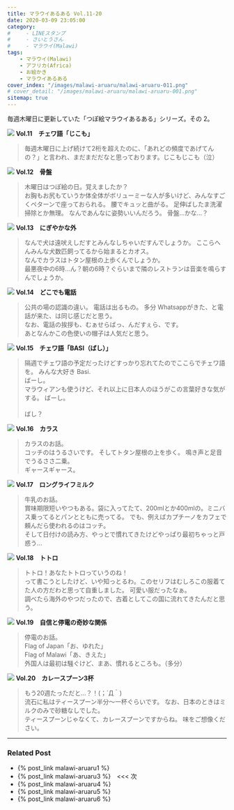 ```yaml
---
title: マラウイあるある Vol.11-20
date: 2020-03-09 23:05:00
category:
#     - LINEスタンプ
#     - さいとうさん
#     - マラウイ(Malawi)
tags:
    - マラウイ(Malawi)
    - アフリカ(Africa)
    - お絵かき
    - マラウイあるある
cover_index: "/images/malawi-aruaru/malawi-aruaru-011.png"
# cover_detail: "/images/malawi-aruaru/malawi-aruaru-001.png"
sitemap: true
---
```


毎週木曜日に更新していた「つぽ絵マラウイあるある」シリーズ。その 2。

<div class="tiles">
    <article><span class="post-image"><img src="/images/malawi-aruaru/malawi-aruaru-011.png"></span>
    <strong>Vol.11　チェワ語「じこも」</strong>
    <blockquote>
    毎週木曜日に上げ続けて2桁を超えたのに、「あれどの頻度であげてんの？」と言われ、まだまだだなと思っております。じこもじこも（泣）
    </blockquote></article>
    <article><span class="post-image"><img src="/images/malawi-aruaru/malawi-aruaru-012.png"></span>
    <strong>Vol.12　骨盤</strong>
    <blockquote>
    木曜日はつぽ絵の日。覚えましたか？<br/>
    お胸もお尻もていうか体全体がボリューミーな人が多いけど、みんなすごくペターンで座っておられる。
    腰でキュッと曲がる。
    足伸ばしたま洗濯掃除とか無理。
    なんであんなに姿勢いいんだろう。
    骨盤…かな…？
    </blockquote></article>
    <article><span class="post-image"><img src="/images/malawi-aruaru/malawi-aruaru-013.png"></span>
    <strong>Vol.13　にぎやかな外</strong>
    <blockquote>
    なんで犬は遠吠えしだすとみんなしちゃいだすんでしょうか。
    ここらへんみんな犬数匹飼ってるから始まるとカオス。<br/>
    なんでカラスはトタン屋根の上歩くんでしょうか。<br/>
    最悪夜中の6時…ん？朝の6時？ぐらいまで隣のレストランは音楽を鳴らすんでしょうか。
    </blockquote></article>
    <article><span class="post-image"><img src="/images/malawi-aruaru/malawi-aruaru-014.png"></span>
    <strong>Vol.14　どこでも電話</strong>
    <blockquote>
    公共の場の認識の違い。
    電話は出るもの。
    多分 Whatsappがきた、と電話が来た、は同じ感じだと思う。 <br/>
    なお、電話の挨拶も、むぁせらばっ、んだすぇら、です。<br/>
    あとなんかこの色使いの帽子は人気だと思う。
    </blockquote></article>
    <article><span class="post-image"><img src="/images/malawi-aruaru/malawi-aruaru-015.png"></span>
    <strong>Vol.15　チェワ語「BASI（ばし）」</strong>
    <blockquote>
    隔週でチェワ語の予定だったけどすっかり忘れてたのでここらでチェワ語を。
    みんな大好き Basi.<br/>
    ばーし。<br/>
    マラウィアンも使うけど、それ以上に日本人のほうがこの言葉好きな気がする。
    ばーし。<br/>
    <br/>ばし？
    </blockquote></article>
    <article><span class="post-image"><img src="/images/malawi-aruaru/malawi-aruaru-016.png"></span>
    <strong>Vol.16　カラス</strong>
    <blockquote>
    カラスのお話。<br/>
    コッチのはうるさいです。
    そしてトタン屋根の上を歩く。
    鳴き声と足音でうるささ二乗。<br/>
ギャースギャース。
    </blockquote></article>
    <article><span class="post-image"><img src="/images/malawi-aruaru/malawi-aruaru-017.png"></span>
    <strong>Vol.17　ロングライフミルク</strong>
    <blockquote>
    牛乳のお話。<br/>
    賞味期限短いやつもある。袋に入ってたて、200mlとか400mlの。ミニバス乗ってるとパンとともに売ってる。
    でも、例えばカプチーノをカフェで頼んだら使われるのはコッチ。
    <br/>
    そして日付けの読み方、やっとで慣れてきたけどやっぱり最初ちゃっと戸惑う…
    </blockquote></article>
    <article><span class="post-image"><img src="/images/malawi-aruaru/malawi-aruaru-018.png"></span>
    <strong>Vol.18　トトロ</strong>
    <blockquote>
    トトロ！あなたトトロっていうのね！<br/>
って書こうとしたけど、いや知っとるわ。このセリフはむしろこの服着てた人の方だわと思って自重しました。
可愛い服だったなぁ。<br/>
調べたら海外のやつだったので、古着としてこの国に流れてきたんだと思う。
    </blockquote></article>
    <article><span class="post-image"><img src="/images/malawi-aruaru/malawi-aruaru-019.png"></span>
    <strong>Vol.19　自信と停電の奇妙な関係</strong>
    <blockquote>
    停電のお話。<br/>
    Flag of Japan「お、ゆれた」<br/>
    Flag of Malawi「あ、きえた」<br/>
    外国人は最初は騒ぐけど、まあ、慣れるところも。（多分）
    </blockquote></article>
    <article><span class="post-image"><img src="/images/malawi-aruaru/malawi-aruaru-020.png"></span>
    <strong>Vol.20　カレースプーン3杯</strong>
    <blockquote>
    もう20週たっただと…？！(；´Д｀)<br/>
    流石に私はティースプーン半分〜一杯ぐらいです。
    なお、日本のときはミルクのみで砂糖なしでした。
    <br/>ティースプーンじゃなくて、カレースプーンですからね。
    味をご想像ください。
    </blockquote></article>
</div>


---

### Related Post
- {% post_link malawi-aruaru1 %}
- {% post_link malawi-aruaru3 %}　&lt;&lt;&lt; 次
- {% post_link malawi-aruaru4 %}
- {% post_link malawi-aruaru5 %}
- {% post_link malawi-aruaru6 %}